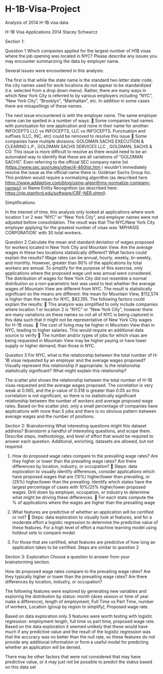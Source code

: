 # H-1B-Visa-Project
Analysis of 2014 H-1B visa data

H-1B Visa Applications 2014
Stacey Schwarcz

Section 1: 

Question 1
Which companies applied for the largest number of H­1B visas where the job opening was located in NYC? Please describe any issues you may encounter summarizing the data by employer name.

Several issues were encountered in this analysis:

The first is that while the state name is the standard two letter state code, the city names used for work locations do not appear to be standardized (i.e. selected from a drop down menu).  Rather, there are many ways in which New York City is referred to by various employers including “NYC”, “New York City”, “Brooklyn”, “Manhattan”, etc.  In addition in some cases there are misspellings of these names.  

The next issue encountered is with the employer name. The same employer name can be spelled in a number of ways:
  	Some companies had names with punctuation for one application and none in their name for another: INFOCEPTS LLC vs INFOCEPTS, LLC vs INFOCEPTS. Punctuation and suffixes (LLC, INC, etc) could be removed to resolve this issue
  	Some companies have multiple divisions: GOLDMAN SACHS EXECUTION & CLEARING L.P., GOLDMAN SACHS SERVICES LLC , GOLDMAN, SACHS & CO.  This issue is more difficult to resolve as there would need to be an automated way to identify that these are all variations of “GOLDMAN SACHS”. Even referring to the official SEC company name list (https://www.sec.gov/rules/other/4-460list.htm ) wouldn’t immediately resolve the issue as the official name there is: Goldman Sachs Group Inc.   This problem would require a normalizing algorithm (as described here https://www.addaptive.com/blog/using-algorithms-normalize-company-names/) or Name Entity Recognition (as described here: https://nlp.stanford.edu/software/CRF-NER.shtml).

Simplifications: 

In the interest of time, this analysis only looked at applications where work location 1 or 2 was “NYC” or “New York City”, and employer names were not adjusted before consolidation. 
The result was that The NYC/New York City employer applying for the greatest number of visas was 'MPHASIS CORPORATION' with 30 total workers.

Question 2
Calculate the mean and standard deviation of wages proposed for workers located in New York City and Mountain View. Are the average wages in these two locations statistically different? What factors could explain the results?
Wage rates can be annual, hourly, weekly, bi-weekly, and monthly.  However, greater than 90% of the applications by total workers are annual. To simplify for the purpose of this exercise, only applications where the proposed wage unit was annual were considered.
The distribution of wages for New York City did not resemble a normal distribution so a non-parametric test was used to test whether the average wages of Mountain View are different from NYC. The result is statistically significant so the means are different: the mean for Mountain View, $112,574 is higher than the mean for NYC, $82,195.
The following factors could explain the results:
  	This analysis was simplified to only include companies where location 1 or location 2 is "NYC" or "New York City", however there are many variations on these names so not all of NYC is being captured in this data such that it might not be representative of New York City wages for H-1B visas.
  	The cost of living may be higher in Mountain View than in NYC, leading to higher salaries. This would require an additional data source to verify
  	The number and/or types of jobs for which visas are being requested in Mountain View may be higher paying or have lower supply or higher demand, than those in NYC.

Question 3
For NYC, what is the relationship between the total number of H­1B visas requested by an employer and the average wages proposed? Visually represent this relationship if appropriate. Is the relationship statistically significant? What might explain this relationship?

The scatter plot shows the relationship between the total number of H-1B visas requested and the average wages proposed. The correlation is very weak at 0.065, and the p-value of 0.318 is greater than 0.05 so this correlation is not significant, so there is no statistically significant relationship between the number of workers and average proposed wage rates.
Based on the scatter plot, only a small percentage of companies have applications with more than 5 jobs and there is no obvious pattern between average wages and the number of positions.
 
Section 2: Brainstorming
What interesting questions might this dataset address? Brainstorm a handful of interesting questions, and scope them. Describe steps, methodology, and level of effort that would be required to answer each question. Additional, enriching, datasets are allowed, but not required.

1.	How do proposed wage rates compare to the prevailing wage rates? Are they higher or lower than the prevailing wage rates? Are there differences by location, industry, or occupation? 
  	Steps: data exploration to visually identify differences, consider applications which have proposed wages that are (10%) higher/lower than prevailing, or (25%) higher/lower than the prevailing. Identify which states have the largest percentage of cases with 10%/25% higher/lower proposed wages.  Drill down by employer, occupation, or industry to determine what might be driving these differences.
  	For each state compute the % of applications where the wages are higher than the prevailing wage

2.	What features are predictive of whether an application will be certified or not?
  	Steps: data exploration to visually look at features, and for a moderate effort a logistic regression to determine the predictive value of these features.  For a high level of effort a machine learning model using holdout sets to compare model.

3.	For those that are certified, what features are predictive of how long an application takes to be certified. Steps are similar to question 2

Section 3: Exploration
Choose a question to answer from your brainstorming section. 

How do proposed wage rates compare to the prevailing wage rates? Are they typically higher or lower than the prevailing wage rates? Are there differences by location, industry, or occupation? 

The following features were explored by generating new variables and exploring the distribution by status: month (does season or time of year make a difference), length of employment, Full Time vs Part Time, number of workers, Location (group by region to simplify), Proposed wage rate.

Based on data exploration only 3 features were worth testing with logistic regression: employment length, full time vs part time, proposed wage rate.  Based on the data exploration it seemed unlikely that these would have much if any predictive value and the result of the logistic regression was that the accuracy was no better than the null rate, so these features do not provide any additional information or form a useful model for predicting whether an application will be denied.

There may be other factors that were not considered that may have predictive value, or it may just not be possible to predict the status based on this data set

